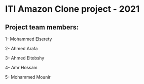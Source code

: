 # ITI Amazon Clone project - 2021

## Project team members:

1- Mohammed Elserety

2- Ahmed Arafa

3- Ahmed Eltobshy

4- Amr Hossam

5- Mohammed Mounir
